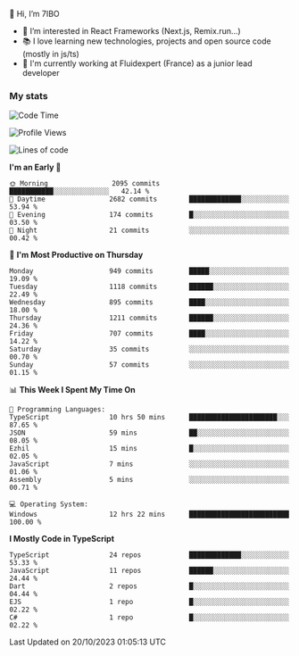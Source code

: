 👋 Hi, I’m 7IBO

- 👀 I’m interested in React Frameworks (Next.js, Remix.run...)
- 📚 I love learning new technologies, projects and open source code (mostly in js/ts)
- 💼 I'm currently working at Fluidexpert (France) as a junior lead developer

### My stats
<!--START_SECTION:waka-->
![Code Time](http://img.shields.io/badge/Code%20Time-251%20hrs%2022%20mins-blue)

![Profile Views](http://img.shields.io/badge/Profile%20Views-0-blue)

![Lines of code](https://img.shields.io/badge/From%20Hello%20World%20I%27ve%20Written-6.6%20million%20lines%20of%20code-blue)

**I'm an Early 🐤** 

```text
🌞 Morning                2095 commits        ███████████░░░░░░░░░░░░░░   42.14 % 
🌆 Daytime                2682 commits        █████████████░░░░░░░░░░░░   53.94 % 
🌃 Evening                174 commits         █░░░░░░░░░░░░░░░░░░░░░░░░   03.50 % 
🌙 Night                  21 commits          ░░░░░░░░░░░░░░░░░░░░░░░░░   00.42 % 
```
📅 **I'm Most Productive on Thursday** 

```text
Monday                   949 commits         █████░░░░░░░░░░░░░░░░░░░░   19.09 % 
Tuesday                  1118 commits        ██████░░░░░░░░░░░░░░░░░░░   22.49 % 
Wednesday                895 commits         ████░░░░░░░░░░░░░░░░░░░░░   18.00 % 
Thursday                 1211 commits        ██████░░░░░░░░░░░░░░░░░░░   24.36 % 
Friday                   707 commits         ████░░░░░░░░░░░░░░░░░░░░░   14.22 % 
Saturday                 35 commits          ░░░░░░░░░░░░░░░░░░░░░░░░░   00.70 % 
Sunday                   57 commits          ░░░░░░░░░░░░░░░░░░░░░░░░░   01.15 % 
```


📊 **This Week I Spent My Time On** 

```text
💬 Programming Languages: 
TypeScript               10 hrs 50 mins      ██████████████████████░░░   87.65 % 
JSON                     59 mins             ██░░░░░░░░░░░░░░░░░░░░░░░   08.05 % 
Ezhil                    15 mins             █░░░░░░░░░░░░░░░░░░░░░░░░   02.05 % 
JavaScript               7 mins              ░░░░░░░░░░░░░░░░░░░░░░░░░   01.06 % 
Assembly                 5 mins              ░░░░░░░░░░░░░░░░░░░░░░░░░   00.71 % 

💻 Operating System: 
Windows                  12 hrs 22 mins      █████████████████████████   100.00 % 
```

**I Mostly Code in TypeScript** 

```text
TypeScript               24 repos            █████████████░░░░░░░░░░░░   53.33 % 
JavaScript               11 repos            ██████░░░░░░░░░░░░░░░░░░░   24.44 % 
Dart                     2 repos             █░░░░░░░░░░░░░░░░░░░░░░░░   04.44 % 
EJS                      1 repo              █░░░░░░░░░░░░░░░░░░░░░░░░   02.22 % 
C#                       1 repo              █░░░░░░░░░░░░░░░░░░░░░░░░   02.22 % 
```




 Last Updated on 20/10/2023 01:05:13 UTC
<!--END_SECTION:waka-->
